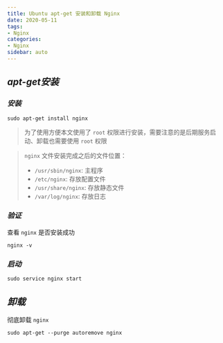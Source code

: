 ```yaml
---
title: Ubuntu apt-get 安装和卸载 Nginx
date: 2020-05-11
tags:
- Nginx
categories:
- Nginx
sidebar: auto
---
```


## ***apt-get安装***

### ***安装***


```shell
sudo apt-get install nginx
```

> 为了使用方便本文使用了 `root` 权限进行安装，需要注意的是后期服务启动、卸载也需要使用 `root` 权限

> `nginx` 文件安装完成之后的文件位置：
> - `/usr/sbin/nginx`: 主程序
> - `/etc/nginx`: 存放配置文件
> - `/usr/share/nginx`: 存放静态文件
> - `/var/log/nginx`: 存放日志

### ***验证***

查看 `nginx` 是否安装成功

```shell
nginx -v
```

### ***启动***

```shell
sudo service nginx start
```

## ***卸载***

彻底卸载 `nginx`

```shell
sudo apt-get --purge autoremove nginx
```

